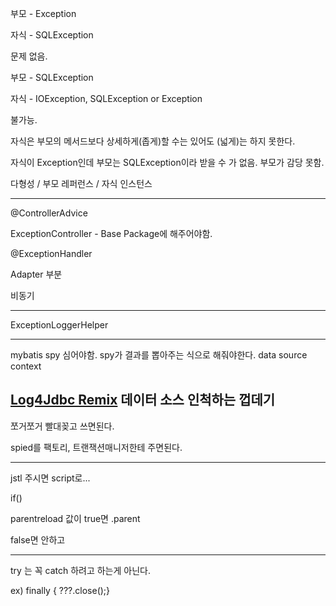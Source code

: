 부모 - Exception

자식 - SQLException

문제 없음.

부모 - SQLException

자식 - IOException, SQLException or Exception

불가능. 

자식은 부모의 메서드보다 상세하게(좁게)할 수는 있어도 (넓게)는 하지 못한다.

자식이 Exception인데 부모는 SQLException이라 받을 수 가 없음. 부모가 감당 못함.



다형성 / 부모 레퍼런스 / 자식 인스턴스

---------------------------------------------------

@ControllerAdvice

ExceptionController - Base Package에 해주어야함.

@ExceptionHandler

Adapter 부분

비동기



---

ExceptionLoggerHelper



---

mybatis   spy 심어야함.   spy가 결과를 뽑아주는 식으로 해줘야한다. data source context

## [Log4Jdbc Remix](https://mvnrepository.com/artifact/org.lazyluke/log4jdbc-remix)  데이터 소스 인척하는  껍데기 

쪼거쪼거 빨대꽂고 쓰면된다.

<bean id="dataSourceSpied"
		class="net.sf.log4jdbc.Log4jdbcProxyDataSource">
		<constructor-arg ref="dataSource" />
		<property name="logFormatter">
			<bean class="net.sf.log4jdbc.tools.Log4JdbcCustomFormatter">
				<property name="loggingType" value="MULTI_LINE" />
				<property name="sqlPrefix" value="SQL:::" />
			</bean>
		</property>
	</bean>

spied를 팩토리, 트랜잭션매니저한테 주면된다.

---



jstl 주시면 script로...

if()

parentreload 값이 true면 .parent

false면 안하고

---

try 는 꼭 catch 하려고 하는게 아닌다. 

ex) finally { ???.close();} 

